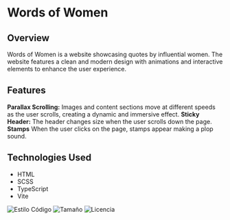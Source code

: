 # Words of Women

## Overview

Words of Women is a website showcasing quotes by influential women. The website features a clean and modern design with animations and interactive elements to enhance the user experience.

## Features

**Parallax Scrolling:** Images and content sections move at different speeds as the user scrolls, creating a dynamic and immersive effect.
**Sticky Header:** The header changes size when the user scrolls down the page.
**Stamps** When the user clicks on the page, stamps appear making a plop sound.

## Technologies Used

- HTML
- SCSS
- TypeScript
- Vite

![Estilo Código](https://github.com/enflujo/enflujo-plantilla-vite/actions/workflows/estilo-codigo.yml/badge.svg)
![Tamaño](https://img.shields.io/github/repo-size/enflujo/enflujo-plantilla-vite?color=%235757f7&label=Tama%C3%B1o%20repo&logo=open-access&logoColor=white)
![Licencia](https://img.shields.io/github/license/enflujo/enflujo-plantilla-vite?label=Licencia&logo=open-source-initiative&logoColor=white)
